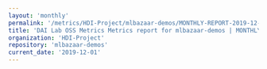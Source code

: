 ```yaml
---
layout: 'monthly'
permalink: '/metrics/HDI-Project/mlbazaar-demos/MONTHLY-REPORT-2019-12-01/'
title: 'DAI Lab OSS Metrics Metrics report for mlbazaar-demos | MONTHLY-REPORT-2019-12-01'
organization: 'HDI-Project'
repository: 'mlbazaar-demos'
current_date: '2019-12-01'
---
```

